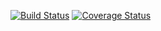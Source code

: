 [![Build Status](https://travis-ci.org/richardstartin/polytope.svg?branch=master)](https://travis-ci.org/richardstartin/polytope)
[![Coverage Status](https://coveralls.io/repos/github/richardstartin/polytope/badge.svg?branch=master)](https://coveralls.io/github/richardstartin/polytope?branch=master)
